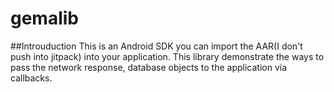# gemalib
##Introuduction 
This is an Android SDK you can import the AAR(I don't push into jitpack) into your application. This library demonstrate the ways to pass the network response, database objects to the application via callbacks.
